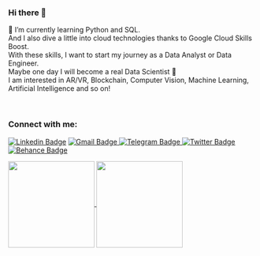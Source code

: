### Hi there 👋

<p></p>
<p>🌱 I’m currently learning Python and SQL.<br>
And I also dive a little into cloud technologies thanks to Google Cloud Skills Boost.<br>
With these skills, I want to start my journey as a Data Analyst or Data Engineer.<br> 
Maybe one day I will become a real Data Scientist 🤞<br>
I am interested in AR/VR, Blockchain, Computer Vision, Machine Learning, Artificial Intelligence and so on!
</p><br/>


### Connect with me:<br/>
[![Linkedin Badge](https://img.shields.io/badge/-black?logo=Linkedin&logoColor=white&link=https://www.linkedin.com/in/olena-babko-03207540/)](https://www.linkedin.com/in/olena-babko-03207540/)
[![Gmail Badge](https://img.shields.io/badge/-black?logo=Gmail&logoColor=white) ](mailto:elena.babko@gmail.com)
[![Telegram Badge](https://img.shields.io/badge/-black?logo=Telegram&logoColor=white&link=https://t.me/OlenaBabko)
](https://t.me/OlenaBabko)
[![Twitter Badge](https://img.shields.io/badge/-black?logo=X&logoColor=white&link=https://twitter.com/lambda_3dArt)
](https://twitter.com/lambda_3dArt)
[![Behance Badge](https://img.shields.io/badge/-black?logo=Behance&logoColor=white&link=https://www.behance.net/BabkoOlena)
](https://www.behance.net/BabkoOlena)
<br/>



<!--
**OlenaBabko/OlenaBabko** is a ✨ _special_ ✨ repository because its `README.md` (this file) appears on your GitHub profile.

Here are some ideas to get you started:

- 🔭 I’m currently working on ...
- 🌱 I’m currently learning ...
- 👯 I’m looking to collaborate on ...
- 🤔 I’m looking for help with ...
- 💬 Ask me about ...
- 📫 How to reach me: ...
- 😄 Pronouns: ...
- ⚡ Fun fact: ...
-->
<a href="https://github.com/OlenaBabko/github-readme-stats">
  <img height=175 align="center" src="https://github-readme-stats.vercel.app/api?username=OlenaBabko&show_icons=true&theme=buefy&rank_icon=github" />
</a>
<a href="https://github.com/OlenaBabko/convoychat">
  <img height=175 align="center" src="https://github-readme-stats.vercel.app/api/top-langs?username=OlenaBabko&layout=compact&langs_count=8&card_width=320&theme=buefy&hide=html" />
</a>
